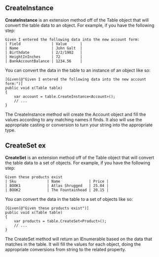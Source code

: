 CreateInstance<T>
---
**CreateInstance<T>** is an extension method off of the Table object that will convert the table data to an object.  For example, if you have the following step:

	Given I entered the following data into the new account form:
	| Field              | Value      |
	| Name               | John Galt  |
	| Birthdate          | 2/2/1902   |
	| HeightInInches     | 72         |
	| BankAccountBalance | 1234.56    |

You can convert the data in the table to an instance of an object like so:

	[Given(@"Given I entered the following data into the new account form:")]
	public void x(Table table)
	{
		var account = table.CreateInstance<Account>();
		// ...
	}

The CreateInstance<T> method will create the Account object and fill the values according to any matching names it finds.  It also will use the appropriate casting or conversion to turn your string into the appropriate type.

CreateSet<T> ex
---
**CreateSet<T>** is an extension method off of the Table object that will convert the table data to a set of objects.  For example, if you have the following step:

	Given these products exist
	| Sku              | Name             | Price |
	| BOOK1            | Atlas Shrugged   | 25.04 |
	| BOOK2            | The Fountainhead | 20.15 |

You can convert the data in the table to a set of objects like so:

	[Given(@"Given these products exist")]
	public void x(Table table)
	{
		var products = table.CreateSet<Product>();
		// ...
	}

The CreateSet<T> method will return an IEnumerable<T> based on the data that matches in the table.  It will fill the values for each object, doing the appropriate conversions from string to the related property.